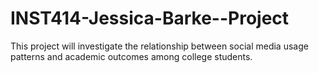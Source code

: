 # INST414-Jessica-Barke--Project
This project will investigate the relationship between social media usage patterns and academic outcomes among college students.
